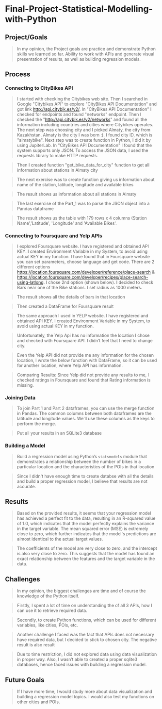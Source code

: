 # Final-Project-Statistical-Modelling-with-Python

## Project/Goals

> In my opinion, the Project goals are practice and demonstrate Python skills we 
learned so far. Ability to work with APIs and generate visual presentation of results, 
as well as building regression models. 

## Process
### Connecting to CityBikes API

> I started with checking the Citybikes web site. Then I searched in Google "Citybikes API"
 to explore "CityBikes API Documentation" and got link http://api.citybik.es/v2/. In 
 "CityBikes API Documentation" I checked for endpoints and found "networks" endpoint. 
 Then I checked the "http://api.citybik.es/v2/networks" and found all the information 
 including countries and cities where Citybikes operates. The next step was choosing city 
 and I picked Almaty, the city from Kazakhstan. Almaty is the city I was born :). 
 I found city ID, which is "almatybike". Next step was to create function in Python, 
 I did it by using JupiterLab. In "CityBikes API Documentation" I found that the system 
 supports only JSON. To access the JSON data, I used the requests library to make HTTP requests.
 
> Then I created function "get_bike_data_for_city" function to get all information 
about stations in Almaty city

> The next exercise was to create function giving us information about name of the station, 
latitude, longitude and available bikes

> The result shows us information about all stations in Almaty

> The last exercise of the Part_1 was to parse the JSON object into a Pandas dataframe

> The result shows us the table with 179 rows x 4 columns (Station Name','Latitude',
'Longitude' and 'Available Bikes'.


### Connecting to Foursquare and Yelp APIs

> I explored Foursquare website. I have registered and obtained API KEY. I created 
Environment Variable in my System, to avoid using actual KEY in my function. 
I have found that in Foursquare website you can set parameters, choose language and get code. 
There are 2 different options https://location.foursquare.com/developer/reference/place-search 
& https://location.foursquare.com/developer/recipes/place-search-using-latlong. I chose 
2nd option (shown below). I decided to check Bars near one of the Bike stations. 
I set radius as 1000 meters.

> The result shows all the details of bars in that location

> Then created a DataFrame for Foursquare result

> The same approach I used in YELP website. I have registered and obtained API KEY. 
I created Environment Variable in my System, to avoid using actual KEY in my function.

> Unfortunately, the Yelp Api has no information the location I chose and checked 
with Foursquare API. I didn’t feel that I need to change city. 

> Even the Yelp API did not provide me any information for the chosen location, I wrote 
the below function with DataFrame, so it can be used for another location, where Yelp API 
has information.

> Comparing Results: Since Yelp did not provide any results to me, I checked ratings in 
Foursquare and found that Rating information is missing.

### Joining Data

> To join Part 1 and Part 2 dataframes, you can use the merge function in Pandas. 
The common columns between both dataframes are the latitude and longitude values. 
We'll use these columns as the keys to perform the merge.

> Put all your results in an SQLite3 database

### Building a Model

> Build a regression model using Python’s `statsmodels` module that demonstrates 
a relationship between the number of bikes in a particular location and the characteristics 
of the POIs in that location

> Since I didn't have enough time to create databse with all the details and build a proper 
regression model, I believe that results are not accurate. 

## Results

> Based on the provided results, it seems that your regression model has achieved 
a perfect fit to the data, resulting in an R-squared value of 1.0, which indicates that
the model perfectly explains the variance in the target variable. The mean squared error 
(MSE) is extremely close to zero, which further indicates that the model's predictions are 
almost identical to the actual target values. 

>The coefficients of the model are very close to zero, and the intercept is also very 
close to zero. This suggests that the model has found an exact relationship between the 
features and the target variable in the data.

## Challenges 

> In my opinion, the biggest challenges  are time and of course the knowledge of the Python itself.

> Firstly, I spent a lot of time on understanding the of all 3 APIs, how I can use it to retrieve required data. 

> Secondly, to create Python functions, which can be used for different variables, like cities, POIs, etc. 

> Another challenge I faced was the fact that APIs does not necessary have required data, but I decided to 
stick to chosen city. The negative result is also result

> Due to time restriction, I did not explored data using data visualization in proper way. 
Also, I wasn’t able to created a proper sqlite3 databases, hence faced issues with building 
a regression model. 

## Future Goals

> If I have more time, I would study more about data visualization and building a regression model topics. 
I would also test my functions on other cities and POIs. 
